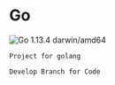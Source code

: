 # Go
![Go 1.13.4 darwin/amd64](https://github.com/Eric-jxl/Go.git)

```Project for golang```
````
Develop Branch for Code
````

